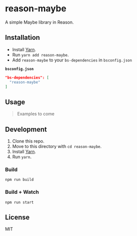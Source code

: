 # reason-maybe
A simple Maybe library in Reason.

## Installation
- Install [Yarn](https://yarnpkg.com).
- Run `yarn add reason-maybe`.
- Add `reason-maybe` to your `bs-dependencies` in `bsconfig.json`

**`bsconfig.json`**
```json
"bs-dependencies": [
  "reason-maybe"
]
```

## Usage
> Examples to come

## Development

1. Clone this repo.
2. Move to this directory with `cd reason-maybe`.
3. Install [Yarn](https://yarnpkg.com).
4. Run `yarn`.

### Build
```
npm run build
```

### Build + Watch

```
npm run start
```

## License
MIT